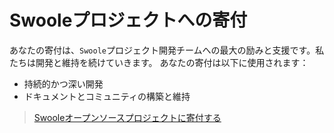 # Swooleプロジェクトへの寄付

あなたの寄付は、`Swoole`プロジェクト開発チームへの最大の励みと支援です。私たちは開発と維持を続けていきます。 あなたの寄付は以下に使用されます：

- 持続的かつ深い開発
- ドキュメントとコミュニティの構築と維持

> [Swooleオープンソースプロジェクトに寄付する](https://gitee.com/swoole/swoole?donate=true)
